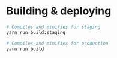 # Building & deploying

```bash
# Compiles and minifies for staging
yarn run build:staging

# Compiles and minifies for production
yarn run build
```